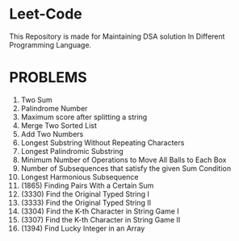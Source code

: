 # Leet-Code
This Repository is made for Maintaining DSA solution In Different Programming Language.

# PROBLEMS
1. Two Sum
2. Palindrome Number
3. Maximum score after splitting a string
4. Merge Two Sorted List
5. Add Two Numbers
6. Longest Substring Without Repeating Characters
7. Longest Palindromic Substring
8. Minimum Number of Operations to Move All Balls to Each Box
9. Number of Subsequences that satisfy the given Sum Condition
10. Longest Harmonious Subsequence
11. (1865) Finding Pairs With a Certain Sum
12. (3330) Find the Original Typed String I
13. (3333) Find the Original Typed String II
14. (3304) Find the K-th Character in String Game I
15. (3307) Find the K-th Character in String Game II
16. (1394) Find Lucky Integer in an Array
